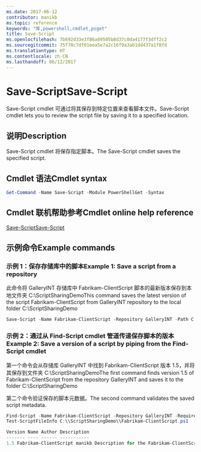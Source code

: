 ```yaml
---
ms.date: 2017-06-12
contributor: manikb
ms.topic: reference
keywords: "库,powershell,cmdlet,psget"
title: Save-Script
ms.openlocfilehash: 7b692d33e3f86a89505b8d37c0da4177f3dff2c2
ms.sourcegitcommit: 75f70c7df01eea5e7a2c16f9a3ab1dd437a1f8fd
ms.translationtype: HT
ms.contentlocale: zh-CN
ms.lasthandoff: 06/12/2017
---
```

# <a name="save-script"></a><span data-ttu-id="36229-103">Save-Script</span><span class="sxs-lookup"><span data-stu-id="36229-103">Save-Script</span></span>

<span data-ttu-id="36229-104">Save-Script cmdlet 可通过将其保存到特定位置来查看脚本文件。</span><span class="sxs-lookup"><span data-stu-id="36229-104">Save-Script cmdlet lets you to review the script file by saving it to a specified location.</span></span>

## <a name="description"></a><span data-ttu-id="36229-105">说明</span><span class="sxs-lookup"><span data-stu-id="36229-105">Description</span></span>

<span data-ttu-id="36229-106">Save-Script cmdlet 将保存指定脚本。</span><span class="sxs-lookup"><span data-stu-id="36229-106">The Save-Script cmdlet saves the specified script.</span></span>

## <a name="cmdlet-syntax"></a><span data-ttu-id="36229-107">Cmdlet 语法</span><span class="sxs-lookup"><span data-stu-id="36229-107">Cmdlet syntax</span></span>

```powershell
Get-Command -Name Save-Script -Module PowerShellGet -Syntax
```
## <a name="cmdlet-online-help-reference"></a><span data-ttu-id="36229-108">Cmdlet 联机帮助参考</span><span class="sxs-lookup"><span data-stu-id="36229-108">Cmdlet online help reference</span></span>

[<span data-ttu-id="36229-109">Save-Script</span><span class="sxs-lookup"><span data-stu-id="36229-109">Save-Script</span></span>](http://go.microsoft.com/fwlink/?LinkId=619786)

## <a name="example-commands"></a><span data-ttu-id="36229-110">示例命令</span><span class="sxs-lookup"><span data-stu-id="36229-110">Example commands</span></span>

### <a name="example-1-save-a-script-from-a-repository"></a><span data-ttu-id="36229-111">示例 1：保存存储库中的脚本</span><span class="sxs-lookup"><span data-stu-id="36229-111">Example 1: Save a script from a repository</span></span>
<span data-ttu-id="36229-112">此命令将 GalleryINT 存储库中 Fabrikam-ClientScript 脚本的最新版本保存到本地文件夹 C:\ScriptSharingDemo</span><span class="sxs-lookup"><span data-stu-id="36229-112">This command saves the latest version of the script Fabrikam-ClientScript from GalleryINT repository to the local folder C:\ScriptSharingDemo</span></span>

```powershell
Save-Script -Name Fabrikam-ClientScript -Repository GalleryINT -Path C:\ScriptSharingDemo
```

### <a name="example-2-save-a-version-of-a-script-by-piping-from-the-find-script-cmdlet"></a><span data-ttu-id="36229-113">示例 2：通过从 Find-Script cmdlet 管道传递保存脚本的版本</span><span class="sxs-lookup"><span data-stu-id="36229-113">Example 2: Save a version of a script by piping from the Find-Script cmdlet</span></span>

<span data-ttu-id="36229-114">第一个命令会从存储库 GalleryINT 中找到 Fabrikam-ClientScript 版本 1.5，并将其保存到文件夹 C:\ScriptSharingDemo</span><span class="sxs-lookup"><span data-stu-id="36229-114">The first command finds version 1.5 of Fabrikam-ClientScript from the repository GalleryINT and saves it to the folder C:\ScriptSharingDemo</span></span>

<span data-ttu-id="36229-115">第二个命令验证保存的脚本元数据。</span><span class="sxs-lookup"><span data-stu-id="36229-115">The second command validates the saved script metadata.</span></span>

```powershell
Find-Script -Name Fabrikam-ClientScript -Repository GalleryINT -RequiredVersion 1.5 | Save-Script -Path C:\\ScriptSharingDemo
Test-ScriptFileInfo C:\\ScriptSharingDemo\\Fabrikam-ClientScript.ps1

Version Name Author Description
------- ---- ------ -----------
1.5 Fabrikam-ClientScript manikb Description for the Fabrikam-ClientScript script
```

